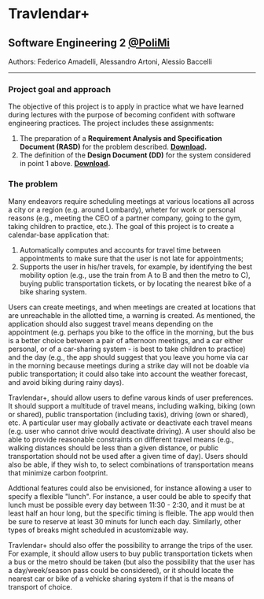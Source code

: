 # Travlendar+ #
## Software Engineering 2 [@PoliMi](http://polimi.it "Politecnico di Milano") ##

Authors: Federico Amadelli, Alessandro Artoni, Alessio Baccelli
***
### Project goal and approach ###
The objective of this project is to apply in practice what we have learned during lectures with the purpose of becoming  confident  with  software engineering  practices.
The project includes these assignments:

1. The preparation of a **Requirement Analysis and Specification Document (RASD)** for the problem described. **[Download](https://github.com/AlessandroArtoni/AmadelliArtoniBacceli/blob/master/Delivery/RASD%201.2.2.pdf).**
2. The definition of the **Design Document (DD)** for the system considered in point 1 above. **[Download](https://github.com/AlessandroArtoni/AmadelliArtoniBacceli/blob/master/Delivery/Design%20Document%201.2.pdf).**



### The problem ###
Many endeavors require scheduling meetings at various locations all across a city or a region (e.g. around Lombardy), wheter for work or personal reasons (e.g., meeting the CEO of a partner company, going to the gym, taking children to practice, etc.). The goal of this project is to create a calendar-base application that:
1. Automatically computes and accounts for travel time between appointments to make sure that the user is not late for appointments;
2. Supports the user in his/her travels, for example, by identifying the best mobility option (e.g., use the train from A to B and then the metro to C), buying public transportation tickets, or by locating the nearest bike of a bike sharing system.

Users can create meetings, and when meetings are created at locations that are unreachable in the allotted time, a warning is created. As mentioned, the application should also suggest travel means depending on the appointment (e.g. perhaps you bike to the office in the morning, but the bus is a better choice between a pair of afternoon meetings, and a car  either personal, or of a car-sharing system - is best to take children to practice) and the day (e.g., the app should suggest that you leave you home via car in the morning because meetings during a strike day will not be doable via public transportation; it could also take into account the weather forecast, and avoid biking during rainy days).

Travlendar+, should allow users to define varous kinds of user preferences. It should support a multitude of travel means, including walking, biking (own or shared), public transportation (including taxis), driving (own or shared), etc. A particular user may globally activate or deactivate each travel means (e.g. user who cannot drive would deactivate driving). A user should also be able to provide reasonable constraints on different travel means (e.g., walking distances should be less than a given distance, or public transportation should not be used after a given time of day). Users should also be able, if they wish to, to select combinations of transportation means that minimize carbon footprint.

Addtional features could also be envisioned, for instance allowing a user to specify a flexible "lunch". For instance, a user could be able to specify that lunch must be possible every day between 11:30 - 2:30, and it must be at least half an hour long, but the specific timing is fleible. The app would then be sure to reserve at least 30 minuts for lunch each day. Similarly, other types of breaks might scheduled in acustomizable way.

Travlendar+ should also offer the possibility to arrange the trips of the user. For example, it should allow users to buy public transportation tickets when a bus or the metro should be taken (but also the possibility that the user has a day/week/season pass could be considered), or it should locate the nearest car or bike of a vehicke sharing system if that is the means of transport of choice.

